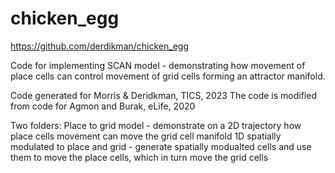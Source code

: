 # chicken_egg

https://github.com/derdikman/chicken_egg

Code for implementing SCAN model - demonstrating how movement of place
cells can control movement of grid cells forming an attractor manifold.

Code generated for Morris & Deridkman, TICS, 2023
The code is modified from code for Agmon and Burak, eLife, 2020

Two folders:
Place to grid model - demonstrate on a 2D trajectory how place cells movement can move the grid cell manifold
1D spatially modulated to place and grid - generate spatially modualted cells and use them to move the place cells, which in turn move the grid cells
